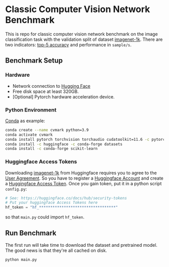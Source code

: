 # Classic Computer Vision Network Benchmark

This is repo for classic computer vision network benchmark
on the image classification task with the validation split of dataset [imagenet-1k](https://www.image-net.org/).
There are two indicators: [top-5 accuracy](https://scikit-learn.org/stable/modules/generated/sklearn.metrics.top_k_accuracy_score.html)
and performance in ```sample/s```.

## Benchmark Setup

### Hardware

- Network connection to [Hugging Face](https://huggingface.co/)
- Free disk space at least 320GB.
- [Optional] Pytorch hardware acceleration device.

### Python Environment

[Conda](https://docs.conda.io/en/latest/) as example:

```bash
conda create --name cvmark python=3.9
conda activate cvmark
conda install pytorch torchvision torchaudio cudatoolkit=11.6 -c pytorch -c conda-forge
conda install -c huggingface -c conda-forge datasets
conda install -c conda-forge scikit-learn
```

### Huggingface Access Tokens

Downloading [imagenet-1k](https://www.image-net.org/) from Huggingface
requires you to agree to the [User Agreement](https://huggingface.co/datasets/imagenet-1k). So you have to register
a [Huggingface Account](https://huggingface.co/join) and create a [Huggingface Access Token](https://huggingface.co/docs/hub/security-tokens).
Once you gain token, put it in a python script ```config.py```:

```python
# See: https://huggingface.co/docs/hub/security-tokens
# Put your huggingface Access Tokens here
hf_token = "hf_**********************************"
```

so that ```main.py``` could import ```hf_token```.

## Run Benchmark

The first run will take time to download the dataset and pretrained model.
The good news is that they're all cached on disk.

```bash
python main.py
```
